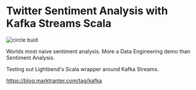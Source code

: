 # Twitter Sentiment Analysis with Kafka Streams Scala

![circle buid](https://circleci.com/gh/mtranter/twitter-feelz.png?circle-token=:circle-token "Circleci Build Status")

Worlds most naive sentiment analysis. More a Data Engineering demo than Sentiment Analysis.

Testing out Lightbend's Scala wrapper around Kafka Streams.

https://blog.marktranter.com/tag/kafka
